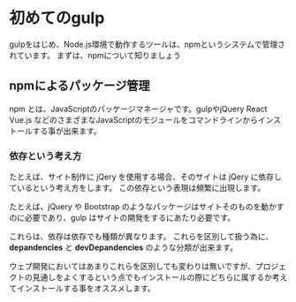 # 初めてのgulp

gulpをはじめ、Node.js環境で動作するツールは、npmというシステムで管理されています。
まずは、npmについて知りましょう

## npmによるパッケージ管理
npm とは、JavaScriptのパッケージマネージャです。gulpやjQuery React Vue.js などのさまざまなJavaScriptのモジュールをコマンドラインからインストールする事が出来ます。

### 依存という考え方
たとえば、サイト制作に jQery を使用する場合、そのサイトは jQery に依存しているという考え方をします。
この依存という表現は頻繁に出現します。

たとえば、jQuery や Bootstrap のようなパッケージはサイトそのものを動かすのに必要であり、gulp はサイトの開発をするにあたり必要です。

これらは、依存は依存でも種類が異なります。
これらを区別して扱う為に、**depandencies** と **devDepandencies** のような分類が出来ます。

ウェブ開発においてはあまりこれらを区別しても変わりは無いですが、プロジェクトの見通しをよくするという点でもインストールの際にどちらに属するか考えてインストールする事をオススメします。
